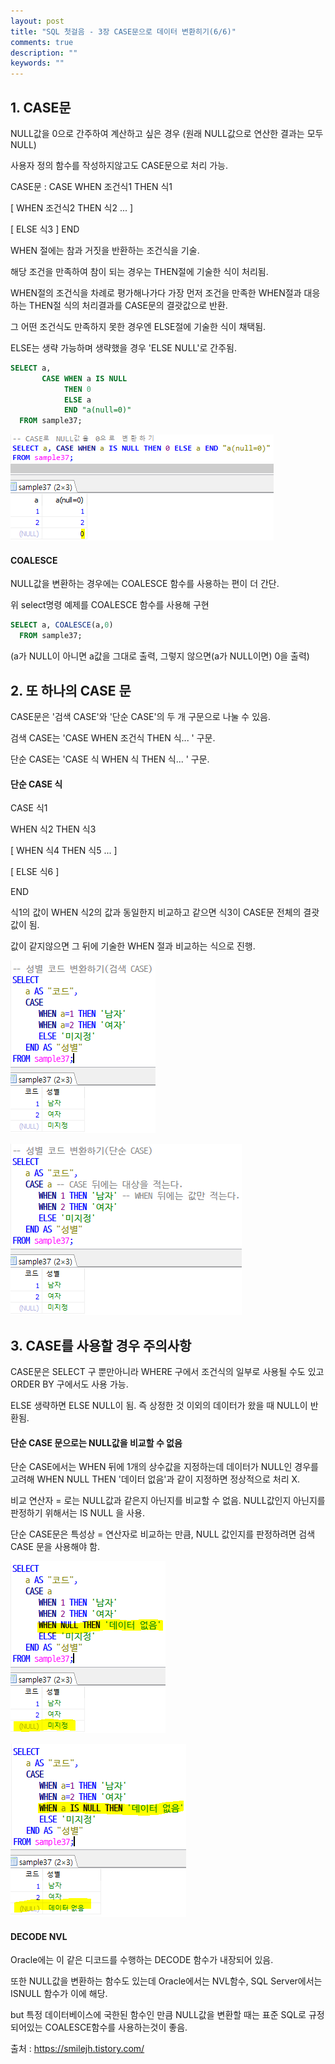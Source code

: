 ```yaml
---
layout: post
title: "SQL 첫걸음 - 3장 CASE문으로 데이터 변환히기(6/6)" 
comments: true
description: ""
keywords: ""
---
```


## 1. CASE문 
NULL값을 0으로 간주하여 계산하고 싶은 경우 (원래 NULL값으로 연산한 결과는 모두 NULL) 

사용자 정의 함수를 작성하지않고도 CASE문으로 처리 가능. 

CASE문 : CASE WHEN 조건식1 THEN 식1 

[ WHEN 조건식2 THEN 식2 ... ]

[ ELSE 식3 ] END 

WHEN 절에는 참과 거짓을 반환하는 조건식을 기술. 

해당 조건을 만족하여 참이 되는 경우는 THEN절에 기술한 식이 처리됨. 

WHEN절의 조건식을 차례로 평가해나가다 가장 먼저 조건을 만족한 WHEN절과 대응하는 THEN절 식의 처리결과를 CASE문의 결괏값으로 반환.  

그 어떤 조건식도 만족하지 못한 경우엔 ELSE절에 기술한 식이 채택됨. 

ELSE는 생략 가능하며 생략했을 경우 'ELSE NULL'로 간주됨. 

```sql
SELECT a, 
       CASE WHEN a IS NULL 
            THEN 0 
            ELSE a 
            END "a(null=0)" 
  FROM sample37;  
```

![990B813F5B87324C14](/images/sql_first_step/990B813F5B87324C14.png)

#### COALESCE
NULL값을 변환하는 경우에는 COALESCE 함수를 사용하는 편이 더 간단. 

위 select명령 예제를 COALESCE 함수를 사용해 구현 

```sql
SELECT a, COALESCE(a,0) 
  FROM sample37; 
```
(a가 NULL이 아니면 a값을 그대로 출력, 그렇지 않으면(a가 NULL이면) 0을 출력) 


## 2. 또 하나의 CASE 문 
CASE문은 '검색 CASE'와 '단순 CASE'의 두 개 구문으로 나눌 수 있음.

검색 CASE는 'CASE WHEN 조건식 THEN 식... ' 구문.

단순 CASE는 'CASE 식 WHEN  식 THEN 식... ' 구문.

#### 단순 CASE 식

CASE 식1

WHEN 식2 THEN 식3

[ WHEN 식4 THEN 식5 ... ]

[ ELSE 식6 ]

END

식1의 값이 WHEN 식2의 값과 동일한지 비교하고 같으면 식3이 CASE문 전체의 결괏값이 됨.

값이 같지않으면 그 뒤에 기술한 WHEN 절과 비교하는 식으로 진행.

![991B23335B87326E22](/images/sql_first_step/991B23335B87326E22.png)

![994CA0375B87327B1C](/images/sql_first_step/994CA0375B87327B1C.png)


## 3. CASE를 사용할 경우 주의사항
CASE문은 SELECT 구 뿐만아니라 WHERE 구에서 조건식의 일부로 사용될 수도 있고 ORDER BY 구에서도 사용 가능. 

ELSE 생략하면 ELSE NULL이 됨. 즉 상정한 것 이외의 데이터가 왔을 때 NULL이 반환됨.

#### 단순 CASE 문으로는 NULL값을 비교할 수 없음 
단순 CASE에서는 WHEN 뒤에 1개의 상수값을 지정하는데 데이터가 NULL인 경우를 고려해 WHEN NULL THEN '데이터 없음'과 같이 지정하면 정상적으로 처리 X. 

비교 연산자 = 로는 NULL값과 같은지 아닌지를 비교할 수 없음. NULL값인지 아닌지를 판정하기 위해서는 IS NULL 을 사용. 

단순 CASE문은 특성상 = 연산자로 비교하는 만큼, NULL 값인지를 판정하려면 검색 CASE 문을 사용해야 함. 

![99250E3C5B8732B91F](/images/sql_first_step/99250E3C5B8732B91F.png)

![99CD083B5B8732C41E](/images/sql_first_step/99CD083B5B8732C41E.png)

#### DECODE NVL 
Oracle에는 이 같은 디코드를 수행하는 DECODE 함수가 내장되어 있음. 

또한 NULL값을 변환하는 함수도 있는데 Oracle에서는 NVL함수, SQL Server에서는 ISNULL 함수가 이에 해당. 

but 특정 데이터베이스에 국한된 함수인 만큼 NULL값을 변환할 때는 표준 SQL로 규정되어있는 COALESCE함수를 사용하는것이 좋음.


출처 : https://smilejh.tistory.com/